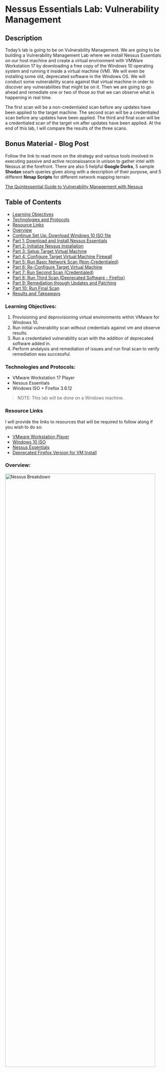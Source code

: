 # Nessus Essentials Lab: Vulnerability Management

## Description
Today’s lab is going to be on Vulnerability Management. We are going to be building a Vulnerability Management Lab where we install Nessus Essentials on our host machine and create a virtual environment with VMWare Workstation 17 by downloading a free copy of the Windows 10 operating system and running it inside a virtual machine (VM). We will even be installing some old, deprecated software in the Windows OS. We will conduct some vulnerability scans against that virtual machine in order to discover any vulnerabilities that might be on it. Then we are going to go ahead and remediate one or two of those so that we can observe what is happening in real time. 

<div style="page-break-after: always; visibility: hidden"></div>

The first scan will be a non-credentialed scan before any updates have been applied to the target machine. The second scan will be a credentialed scan before any updates have been applied. The third and final scan will be a credentialed scan of the target vm after updates have been applied. At the end of this lab, I will compare the results of the three scans.
<br />

## Bonus Material - Blog Post

Follow the link to read more on the strategy and various tools involved in executing passive and active reconaissance in unison to gather intel with Nessus at the forefront. There are also 5 helpful **Google Dorks**, 5 sample **Shodan** searh queries given along with a description of their purpose, and 5 different **Nmap Scripts** for different network mapping terrain:

[The Quintessential Guide to Vulnerability Management with Nessus](https://medium.com/@hispanictitanic/the-quintessential-guide-to-vulnerability-management-with-nessus-3eeaf3e885f9)

## Table of Contents

   * [Learning Objectives](#Learning-objectives)
   * [Technologies and Protocols](#Technologies-and-Protocols)
   * [Resource Links](#Resource-Links)
   * [Overview](#Overview)
   * [Continue Set Up: Download Windows 10 ISO file](#Download-Windows-10-ISO-file)
   * [Part 1: Download and Install Nessus Essentials](#Part-1-Download-and-Install-Nessus-Essentials)
   * [Part 2: Initialize Nessus Installation](#Part-2-Initialize-Nessus-Installation)
   * [Part 3: Setup Target Virtual Machine](#Part-3-Setup-Target-Virtual-Machine)
   * [Part 4: Configure Target Virtual Machine Firewall](#Part-4-Configure-Target-Virtual-Machine-Firewall)
   * [Part 5: Run Basic Network Scan (Non-Credentialed)](#Part-5-Run-Basic-Network-Scan-Non-Credentialed)
   * [Part 6: Re-Configure Target Virtual Machine](#Part-6-Re-Configure-Target-Virtual-Machine)
   * [Part 7: Run Second Scan (Credentialed)](#Part-7-Run-Second-Scan-Credentialed)
   * [Part 8: Run Third Scan (Deprecated Software - Firefox)](#Part-8-Run-Third-Scan-Deprecated-Software-Firefox)
   * [Part 9: Remediation through Updates and Patching](#Part-9-Remediation-through-Updates-and-Patching)
   * [Part 10: Run Final Scan](#Part-10-Run-Final-Scan)
   * [Results and Takeaways](#Results-and-Takeaways)

### Learning Objectives:

1. Provisioning and deprovisioning virtual environments within VMware for Windows 10.
2. Run initial vulnerability scan without credentials against vm and observe results.
3. Run a credentialed vulnerability scan with the addition of deprecated software added in.
4. Perform andalysis and remediation of issues and run  final scan to verify remediation was successful.

### Technologies and Protocols:

* VMware Workstation 17 Player
* Nessus Essentials 
* Windows ISO + Firefox 3.6.12

> NOTE: This lab will be done on a Windows machine.

### Resource Links

I will provide the links to resources that will be required to follow along if you wish to do so: 

- [VMware Workstation Player](https://www.vmware.com/products/workstation-player/workstation-player-evaluation.html)
- [Windows 10 ISO](https://www.microsoft.com/en-us/software-download/windows10)
- [Nessus Essentials](https://www.tenable.com/products/nessus/nessus-essentials)
- [Deprecated Firefox Version for VM Install](https://ftp.mozilla.org/pub/firefox/releases/3.6.12/win32/en-US/)

### Overview:

<img alt="Nessus Breakdown" src="https://github.com/resii-tech/NessusEssentialsLab/assets/129999089/c51374ec-e467-4d10-ad68-5e054bed7bf6)" width="98%" height="70%">

## Walk-Through

### Get Set Up: Download [VMware Workstaion 17 Player](https://www.vmware.com/products/workstation-player/workstation-player-evaluation.html)

### Continue Set Up: Download [Windows 10 ISO File](https://www.microsoft.com/en-us/software-download/windows10)

- Scroll down to the media creation tool and hit download now 
- Accept software license terms and agree to Windows 10 setup
- Create installation media and choose the ISO file option

![win10 download](https://github.com/resii-tech/NessusEssentialsLab/assets/129999089/b6fd88b5-ff83-425e-89bb-db1c4fa818f6)

## Part 1: Download and Install [Nessus Essentials](https://www.tenable.com/products/nessus/nessus-essentials)

- Register for an account
- You will receive an activation code in your email
- Download Nessus > Version: 10.6.2 Platform: Windows - x86_64 
- Open Nessus and install > A window should pop up with a local host URL 
- Copy/paste the URL for future use

![Download Nessus Specs](https://github.com/resii-tech/NessusEssentialsLab/assets/129999089/480b539a-62b2-440d-b8c6-22ca947ffb46)

## Part 2: Initialize Nessus Installation 

- Click Connect via SSL on web page 
- Click **Advance** on warning page > **Continue to localhost** > Nessus Essentials 
- Click skip on Get an activation code (we already have ours)
- Paste activation code from email > continue 
- Create a username and password **remember for future use**
- Click submit > and wait for download

![Nessus Login Page](https://github.com/resii-tech/NessusEssentialsLab/assets/129999089/5e5a4544-9b9b-4ee5-b89f-f6e50d2d8934)

> NOTE: Copy and save the local URL for Nessus so it is easy to access in the future.
    * **Nessus URL:**  https://localhost:8834/# 

## Part 3: Setup Target Virtual Machine

- Open up VMware workstation 
- Click Player > file > new virtual machine 
- For the Installer disc image file (ISO) browse and select your windows 10 ISO
- Customize > Memory: *4GB (4096 MB)* > Network Adapter: *Bridged*
- Click Finish > Open VM and follow the steps to install Windows 
- **Remember your user name and password** when you create an account 

![Host VM Configuration](https://github.com/resii-tech/NessusEssentialsLab/assets/129999089/e9681f3e-4144-41e9-bc92-6cd53b31f2c7)


## Part 4: Configure Target Virtual Machine Firewall

- On Target VM grab IP address > Open cmd.exe > Run  ``` >ipconfig ```
- On Host Machine ping Target VM > Open cmd.exe > Run  ``` >ping 192.168.1.132 -t ```
- Firewall settings on Target VM prevent scanning > Request Timed-Out

![Ping Before Firewall](https://github.com/resii-tech/NessusEssentialsLab/assets/129999089/e9465761-bd20-4688-b71c-7523d0ddf325)

> NOTE: We must change firewall settings on Target VM in order to scan it and run Nessus against it

- On Target VM in Search Bar > Type ```wf.msc``` > Turn off Domain, Private and Public Profiles
- Immediately the ping returns a result and we know we can proceed

![Ping After Firewall](https://github.com/resii-tech/NessusEssentialsLab/assets/129999089/567f0557-1e58-4c19-834f-e48fc5e4b3df)

## Part 5: Run Basic Network Scan (Non-Credentialed)

- My Scans > New Scan > Basic Network Scan
- Name: Windows 10 Single Host | Target: 192.168.1.132
- Hit Play to run scan

![Basic Scan Config](https://github.com/resii-tech/NessusEssentialsLab/assets/129999089/9f4ad7f2-3190-4db6-aebb-0248350a0c56)

> NOTE: Nessus is highly customizable. You can run Scheduled Scans, Change Port Settings and Create Reports as needed

- Basic Scan Results (Non-Credentialed) shows minimal (16) vulnerabilities
- Click into each vulnerability for a Description and recommended Solutions

![Basic Scan Results](https://github.com/resii-tech/NessusEssentialsLab/assets/129999089/3eb1ccf3-e27b-4152-bdec-43362bb0f810)

## Part 6: Re-Configure Target Virtual Machine

- Enable Remote Registry > ```services.msc``` > Properties > Automatic > Start
- Enable File and Printer Sharing > ```advanced sharing``` > Turn on for Private, Guest, and All Networks
- Disable User Account Control > ```user account control``` > Lowest setting
- Registry Edit Hack (Add Local Account Token) > ```regedit.msc``` > see this [Nessus Article](https://community.tenable.com/s/article/Scanning-with-non-default-Windows-Administrator-Account?language=en_US) for Specs
- Restart Target Virtual Machine

![Regedit Hack](https://github.com/resii-tech/NessusEssentialsLab/assets/129999089/9080fa7c-14cd-4a49-9458-bfaf5a41a8fd)

## Part 7: Run Second Scan (Credentialed)

- In Nessus > Check box > More > Configure > Credentials Tab
- Windows > Enter Username: ```randall``` | Password: ```########```
> NOTE: To find Username > Open ```cmd.exe``` > Type ```>whoami```
- Save and Run Scan

![Second Scan Credentialed](https://github.com/resii-tech/NessusEssentialsLab/assets/129999089/dd00a1d5-e9a7-4767-80e5-aada66f5bb65)

- Second Scan Results (Credentialed) shows a significant increase ***(40)*** in vulnerabilities
- Credentials gave us access to > File System > Registry > Running Services (safeguard your credentials)
> NOTE: This highlights the importance of running a ***Credentialed Scan*** and the info it provides

## Part 8: Run Third Scan (Deprecated Software - Firefox)

- Install Deprecated Firefox V.3.6.12 on Target Virtual Machine
- Back to Nessus > Run Scan

![Firefox Scan](https://github.com/resii-tech/NessusEssentialsLab/assets/129999089/8fa53e4f-cda7-4545-9b90-4c445cb8772d)

- Third Scan Results (Credentialed) with Deprecated Firefox install shows an even greater increase ***(45)*** in vulnerabilities
- The increase comes in the form of **Critical Vulnerabilities** _up 25%_ and **High Vulnerabilities** _up 40%_

![Remediations](https://github.com/resii-tech/NessusEssentialsLab/assets/129999089/95736dc2-a8ed-48d9-a91a-ea43c8845d75)

> NOTE: The majority of recommended **Remediations** involve simple **Updates** to OS and Software

## Part 9: Remediation through Updates and Patching

- In Target Virtual Machine > Search and run ```appwiz.cpl``` > Uninstall Firefox
- Search > Windows Update > Install all updates > Restart
- Search again > Windows Updates > Install any new updates > restart

![Uninstall Firefox](https://github.com/resii-tech/NessusEssentialsLab/assets/129999089/3b299a1c-8b5c-4c0f-8371-015eae98d140)

## Part 10: Run Final Scan

- Back to Nessus > Run Final Scan after implementing general remediations

![Final Scan](https://github.com/resii-tech/NessusEssentialsLab/assets/129999089/de2b2cba-08af-4ae2-a955-ce5b3db5db9a)

## Results and Takeaways

### Scan 1 Target Re-configured (Credentialed) Results
| Risk Raiting | Percentage |
| --- | --- |
| Critical | 2.00% |
| High | 2.00% |
| Medium | 2.00% |
| Low | 0.00% |
| Info | 95.00% |
| **Total** | **100.00%** |

Non-credentialed scans are not as useful as credentialed scans when trying to get an accurate view of vulnerabilities that exist on a device or network because they lack proper access. Non-credentialed scans cannot see vulnerabilities that may exist on parts of a device or network that are off limits without proper authentication. As a result, non-credentialed scans produce far less results than credentialed scans. That makes credentials very important to a threat actor because of the access it gives them. Run credentialed scans when possible.

### Scan 2 - Firefox (Credentialed) Results
| Risk Raiting | Percentage |
| --- | --- |
| Critical | 27.00% |
| High | 26.00% |
| Medium | 6.00% |
| Low | 0.00% |
| Info | 40.00% |
| **Total** | **100.00%** |

The second ccredentialed scan was on a target running third-party software that was outdated. Even if the Targer VM was running an up-to-date OS, the thrid-party software would still  leave it open to attacks. The more third-party software you have installed the larger the attack surface you create. Zero trust and system hardening are ways to minimize your attack surface so that you minimize your vulnerability count.

### Scan 3 - Remediated (Credentialed) Results
| Risk Raiting | Percentage |
| --- | --- |
| Critical | 2.00% |
| High | 2.00% |
| Medium | 2.00% |
| Low | 0.00% |
| Info | 94.00% |
| **Total** | **100.00%** |

The third credentialed scan after remediations were implemented show far less vulnerabilities than the previous credentialed scans run before updates were applied. These results demonstrate the importance of scheduling regular vulnerability scans against networks and devices. They also show that keeping systems up to date with the latest patches can drastically reduce the number of vulnerabilities an attacker could exploit.

###  Takeaways

- [ ] The Vulnerability Management Cycle consists mainly of scanning and remediating
- [ ] Secure your Credentials from Threat Actors (Internal included)
- [ ] Third-Party Software enlarges your attack surface - minimize its use where possible
- [ ] More goes into it when large organizations necessitate Policies and Procedures around the cycle
- [ ] Automate as much as possible (Windows Updates | Third-Party Updates)
- [ ] Familiarize yourself with CVSS - Common Vulnerability Scanning System

